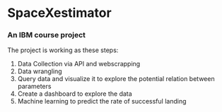 # SpaceXestimator

### An IBM course project

The project is working as these steps:

1. Data Collection via API and webscrapping
2. Data wrangling
3. Query data and visualize it to explore the potential relation between parameters
4. Create a dashboard to explore the data
5. Machine learning to predict the rate of successful landing


